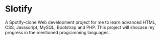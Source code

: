 # Slotify

A Spotify-clone Web development project for me to learn advanced HTML, CSS, Javascript, MySQL, Bootstrap and PHP.
This project will shocase my progress in the mentioned programming languages.
